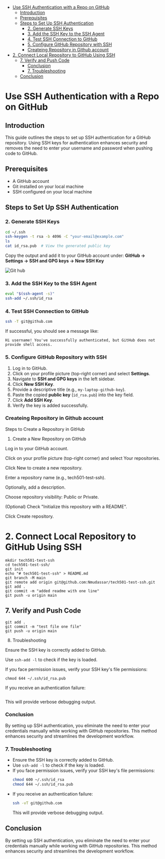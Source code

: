 - [Use SSH Authentication with a Repo on GitHub](#use-ssh-authentication-with-a-repo-on-github)
  - [Introduction](#introduction)
  - [Prerequisites](#prerequisites)
  - [Steps to Set Up SSH Authentication](#steps-to-set-up-ssh-authentication)
    - [2. Generate SSH Keys](#2-generate-ssh-keys)
    - [3. Add the SSH Key to the SSH Agent](#3-add-the-ssh-key-to-the-ssh-agent)
    - [4. Test SSH Connection to GitHub](#4-test-ssh-connection-to-github)
    - [5. Configure GitHub Repository with SSH](#5-configure-github-repository-with-ssh)
    - [Createing Repository in Github account](#createing-repository-in-github-account)
- [2. Connect Local Repository to GitHub Using SSH](#2-connect-local-repository-to-github-using-ssh)
  - [7. Verify and Push Code](#7-verify-and-push-code)
    - [Conclusion](#conclusion)
    - [7. Troubleshooting](#7-troubleshooting)
  - [Conclusion](#conclusion-1)

# Use SSH Authentication with a Repo on GitHub

## Introduction

This guide outlines the steps to set up SSH authentication for a GitHub repository. Using SSH keys for authentication enhances security and removes the need to enter your username and password when pushing code to GitHub.

## Prerequisites

- A GitHub account
- Git installed on your local machine
- SSH configured on your local machine

## Steps to Set Up SSH Authentication

### 2. Generate SSH Keys

```sh
cd ~/.ssh
ssh-keygen -t rsa -b 4096 -C "your-email@example.com"
ls
cat id_rsa.pub  # View the generated public key
```

Copy the output and add it to your GitHub account under:
**GitHub -> Settings -> SSH and GPG keys -> New SSH Key**

![Git hub ](<../../../Pictures/Screenshots/Screenshot 2025-02-04 151455.png>)

### 3. Add the SSH Key to the SSH Agent

```sh
eval "$(ssh-agent -s)"
ssh-add ~/.ssh/id_rsa
```

### 4. Test SSH Connection to GitHub

```sh
ssh -T git@github.com
```

If successful, you should see a message like:

```
Hi username! You've successfully authenticated, but GitHub does not provide shell access.
```

### 5. Configure GitHub Repository with SSH

1. Log in to GitHub.
2. Click on your profile picture (top-right corner) and select **Settings**.
3. Navigate to **SSH and GPG keys** in the left sidebar.
4. Click **New SSH Key**.
5. Provide a descriptive title (e.g., `my-laptop-github-key`).
6. Paste the copied **public key** (`id_rsa.pub`) into the key field.
7. Click **Add SSH Key**.
8. Verify the key is added successfully.

### Createing Repository in Github account

Steps to Create a Repository in GitHub

1. Create a New Repository on GitHub

Log in to your GitHub account.

Click on your profile picture (top-right corner) and select Your repositories.

Click New to create a new repository.

Enter a repository name (e.g., tech501-test-ssh).

Optionally, add a description.

Choose repository visibility: Public or Private.

(Optional) Check "Initialize this repository with a README".

Click Create repository.

# 2. Connect Local Repository to GitHub Using SSH

```
mkdir tech501-test-ssh
cd tech501-test-ssh/
git init
echo "# tech501-test-ssh" > README.md
git branch -M main
git remote add origin git@github.com:Nmudassar/tech501-test-ssh.git
git add .
git commit -m "added readme with one line"
git push -u origin main

```

## 7. Verify and Push Code

```cd ~/onedrive/Documents/github/tech501-test-ssh
git add .
git commit -m "test file one file"
git push -u origin main
```

8. Troubleshooting

Ensure the SSH key is correctly added to GitHub.

Use `ssh-add -l` to check if the key is loaded.

If you face permission issues, verify your SSH key's file permissions:

```chmod 600 ~/.ssh/id_rsa
chmod 644 ~/.ssh/id_rsa.pub
```

If you receive an authentication failure:

```ssh -vT git@github.com

```

This will provide verbose debugging output.

### Conclusion

By setting up SSH authentication, you eliminate the need to enter your credentials manually while working with GitHub repositories. This method enhances security and streamlines the development workflow.

### 7. Troubleshooting

- Ensure the SSH key is correctly added to GitHub.
- Use `ssh-add -l` to check if the key is loaded.
- If you face permission issues, verify your SSH key's file permissions:
  ```sh
  chmod 600 ~/.ssh/id_rsa
  chmod 644 ~/.ssh/id_rsa.pub
  ```
- If you receive an authentication failure:
  ```sh
  ssh -vT git@github.com
  ```
  This will provide verbose debugging output.

## Conclusion

By setting up SSH authentication, you eliminate the need to enter your credentials manually while working with GitHub repositories. This method enhances security and streamlines the development workflow.
